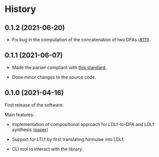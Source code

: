 # History

## 0.1.2 (2021-06-20)

*   Fix bug in the computation of the concatenation of two DFAs 
    ([#111](https://github.com/whitemech/lydia/pull/111)). 

## 0.1.1 (2021-06-07)

*   Made the parser compliant with
    [this standard](https://marcofavorito.me/tl-grammars/v/7d9a17267fbf525d9a6a1beb92a46f05cf652db6/).

*   Done minor changes to the source code. 

## 0.1.0 (2021-04-16)

First release of the software.

Main features:

*   Implementation of compositional approach for LDLf-to-DFA and LDLf synthesis
    ([paper](https://marcofavorito.me/papers/2021/degiacomo2021compositional.pdf))

*   Support for LTLf by first translating formulae into LDLf.

*   CLI tool to interact with the library.
